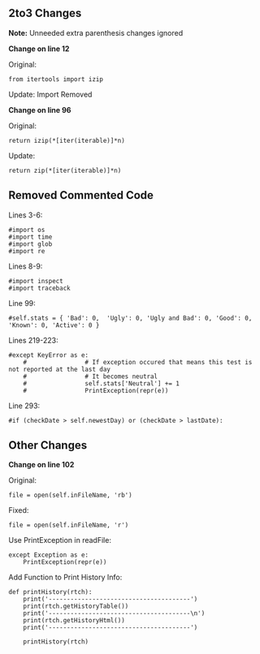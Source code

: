 ## 2to3 Changes

**Note:** Unneeded extra parenthesis changes ignored

**Change on line 12**

Original:
```
from itertools import izip
```
Update: Import Removed

**Change on line 96**

Original:
```
return izip(*[iter(iterable)]*n)
```
Update:
```
return zip(*[iter(iterable)]*n)
```

## Removed Commented Code

Lines 3-6:
```
#import os
#import time
#import glob
#import re
```
            
Lines 8-9:
```
#import inspect
#import traceback
```
            
Line 99:
```
#self.stats = { 'Bad': 0,  'Ugly': 0, 'Ugly and Bad': 0, 'Good': 0, 'Known': 0, 'Active': 0 }
```

Lines 219-223:
```
#except KeyError as e:
    #                # If exception occured that means this test is not reported at the last day
    #                # It becomes neutral
    #                self.stats['Neutral'] += 1
    #                PrintException(repr(e))
```

Line 293:
```
#if (checkDate > self.newestDay) or (checkDate > lastDate):
```

## Other Changes

**Change on line 102**

Original:
```
file = open(self.inFileName, 'rb')
```
Fixed:
```
file = open(self.inFileName, 'r')
```

Use PrintException in readFile:
```
except Exception as e:
    PrintException(repr(e))
```

Add Function to Print History Info:
```
def printHistory(rtch):
    print('---------------------------------------')
    print(rtch.getHistoryTable())
    print('---------------------------------------\n')
    print(rtch.getHistoryHtml())
    print('---------------------------------------')
```
```
    printHistory(rtch)
```

